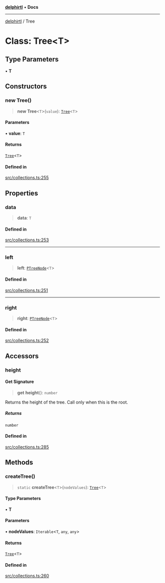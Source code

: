 [**delphirtl**](../README.md) • **Docs**

***

[delphirtl](../globals.md) / Tree

# Class: Tree\<T\>

## Type Parameters

• **T**

## Constructors

### new Tree()

> **new Tree**\<`T`\>(`value`): [`Tree`](Tree.md)\<`T`\>

#### Parameters

• **value**: `T`

#### Returns

[`Tree`](Tree.md)\<`T`\>

#### Defined in

[src/collections.ts:255](https://github.com/chuacw/delphirtl/blob/b3907023d1eb39f3475defc4550602b3d9c50b9d/src/collections.ts#L255)

## Properties

### data

> **data**: `T`

#### Defined in

[src/collections.ts:253](https://github.com/chuacw/delphirtl/blob/b3907023d1eb39f3475defc4550602b3d9c50b9d/src/collections.ts#L253)

***

### left

> **left**: [`PTreeNode`](../type-aliases/PTreeNode.md)\<`T`\>

#### Defined in

[src/collections.ts:251](https://github.com/chuacw/delphirtl/blob/b3907023d1eb39f3475defc4550602b3d9c50b9d/src/collections.ts#L251)

***

### right

> **right**: [`PTreeNode`](../type-aliases/PTreeNode.md)\<`T`\>

#### Defined in

[src/collections.ts:252](https://github.com/chuacw/delphirtl/blob/b3907023d1eb39f3475defc4550602b3d9c50b9d/src/collections.ts#L252)

## Accessors

### height

#### Get Signature

> **get** **height**(): `number`

Returns the height of the tree. Call only when this is the root.

##### Returns

`number`

#### Defined in

[src/collections.ts:285](https://github.com/chuacw/delphirtl/blob/b3907023d1eb39f3475defc4550602b3d9c50b9d/src/collections.ts#L285)

## Methods

### createTree()

> `static` **createTree**\<`T`\>(`nodeValues`): [`Tree`](Tree.md)\<`T`\>

#### Type Parameters

• **T**

#### Parameters

• **nodeValues**: `Iterable`\<`T`, `any`, `any`\>

#### Returns

[`Tree`](Tree.md)\<`T`\>

#### Defined in

[src/collections.ts:260](https://github.com/chuacw/delphirtl/blob/b3907023d1eb39f3475defc4550602b3d9c50b9d/src/collections.ts#L260)
